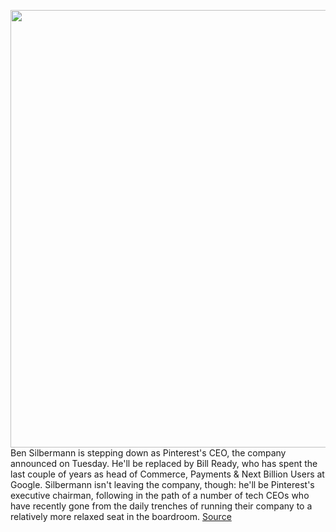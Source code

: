 <img src='https://cdn.vox-cdn.com/thumbor/28EMFTmaU9AHznOtnT3R33owipk=/0x0:2048x1365/1200x800/filters:focal(861x520:1187x846)/cdn.vox-cdn.com/uploads/chorus_image/image/71026467/16835742859_0228d7e687_k.0.0.jpg' width='700px' /><br/>
Ben Silbermann is stepping down as Pinterest's CEO, the company announced on Tuesday. He'll be replaced by Bill Ready, who has spent the last couple of years as head of Commerce, Payments & Next Billion Users at Google. Silbermann isn't leaving the company, though: he'll be Pinterest's executive chairman, following in the path of a number of tech CEOs who have recently gone from the daily trenches of running their company to a relatively more relaxed seat in the boardroom.
<a href='https://www.theverge.com/2022/6/28/23187084/pinterest-ceo-bill-ready-new'> Source <a/>